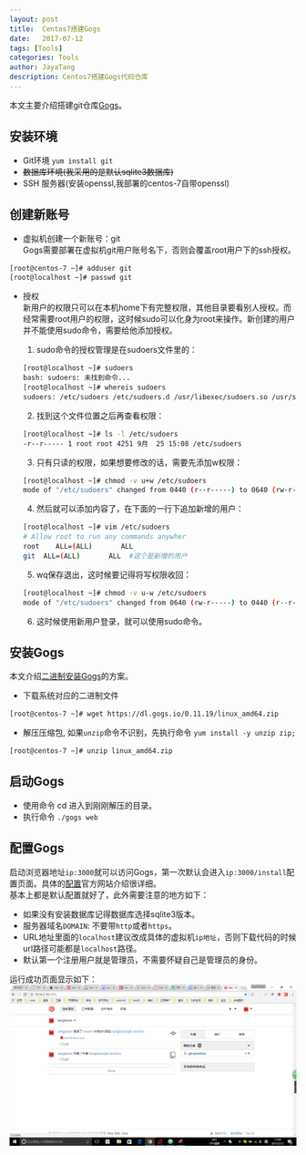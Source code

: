 ```yaml
---
layout: post  
title:  Centos7搭建Gogs  
date:   2017-07-12 
tags: [Tools]  
categories: Tools  
author: JayaTang  
description: Centos7搭建Gogs代码仓库 
---
```

本文主要介绍搭建git仓库[Gogs](https://gogs.io/)。  

## 安装环境
- Git环境 `yum install git`
- ~~数据库环境(我采用的是默认sqlite3数据库)~~
- SSH 服务器(安装openssl,我部署的centos-7自带openssl)

## 创建新账号
- 虚拟机创建一个新账号：git     
Gogs需要部署在虚拟机git用户账号名下，否则会覆盖root用户下的ssh授权。 
```sh
[root@centos-7 ~]# adduser git
[root@localhost ~]# passwd git
```

- 授权  
新用户的权限只可以在本机home下有完整权限，其他目录要看别人授权。而经常需要root用户的权限，这时候sudo可以化身为root来操作。新创建的用户并不能使用sudo命令，需要给他添加授权。  
   
  1. sudo命令的授权管理是在sudoers文件里的：     
  ```sh
  [root@localhost ~]# sudoers    
  bash: sudoers: 未找到命令...    
  [root@localhost ~]# whereis sudoers   
  sudoers: /etc/sudoers /etc/sudoers.d /usr/libexec/sudoers.so /usr/share/man/man5/sudoers.5.gz   
  ```
  2. 找到这个文件位置之后再查看权限：   
  ```sh
  [root@localhost ~]# ls -l /etc/sudoers     
  -r--r----- 1 root root 4251 9月  25 15:08 /etc/sudoers    
  ```
  3. 只有只读的权限，如果想要修改的话，需要先添加w权限：    
  ```sh
  [root@localhost ~]# chmod -v u+w /etc/sudoers    
  mode of "/etc/sudoers" changed from 0440 (r--r-----) to 0640 (rw-r-----)  
  ```
  4. 然后就可以添加内容了，在下面的一行下追加新增的用户：    
  ```sh
  [root@localhost ~]# vim /etc/sudoers     
  # Allow root to run any commands anywher     
  root    ALL=(ALL)       ALL       
  git  ALL=(ALL)       ALL  #这个是新增的用户     
  ```
  5. wq保存退出，这时候要记得将写权限收回：     
  ```sh
  [root@localhost ~]# chmod -v u-w /etc/sudoers     
  mode of "/etc/sudoers" changed from 0640 (rw-r-----) to 0440 (r--r-----)   
  ```
  6. 这时候使用新用户登录，就可以使用sudo命令。


## 安装Gogs  
本文介绍[二进制安装Gogs](https://gogs.io/docs/installation/install_from_binary.html)的方案。
- 下载系统对应的二进制文件    
```sh
[root@centos-7 ~]# wget https://dl.gogs.io/0.11.19/linux_amd64.zip
```
- 解压压缩包, 如果`unzip`命令不识别，先执行命令 `yum install -y unzip zip;`  
```sh
[root@centos-7 ~]# unzip linux_amd64.zip
```

## 启动Gogs

- 使用命令 cd 进入到刚刚解压的目录。
- 执行命令 `./gogs web`

## 配置Gogs
启动浏览器地址`ip:3000`就可以访问Gogs，第一次默认会进入`ip:3000/install`配置页面。具体的[配置](https://gogs.io/docs/advanced/configuration_cheat_sheet)官方网站介绍很详细。  
基本上都是默认配置就好了，此外需要注意的地方如下：
- 如果没有安装数据库记得数据库选择sqlite3版本。
- 服务器域名`DOMAIN`: 不要带`http`或者`https`。
- URL地址里面的`localhost`建议改成具体的虚拟机`ip地址`，否则下载代码的时候url路径可能都是`localhost`路径。
- 默认第一个注册用户就是管理员，不需要怀疑自己是管理员的身份。

运行成功页面显示如下：
![运行成功](/assets/img/centos-gogs/gogs.png)
